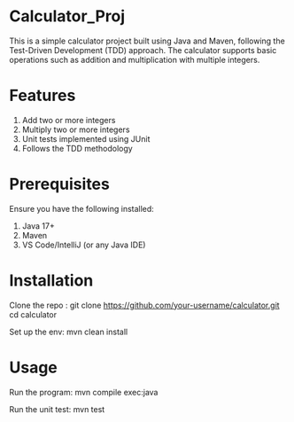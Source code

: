 # Calculator_Proj

This is a simple calculator project built using Java and Maven, following the Test-Driven Development (TDD) approach. The calculator supports basic operations such as addition and multiplication with multiple integers.

# Features

1. Add two or more integers
2. Multiply two or more integers
3. Unit tests implemented using JUnit
4. Follows the TDD methodology

# Prerequisites

 Ensure you have the following installed:

1. Java 17+
2. Maven
3. VS Code/IntelliJ (or any Java IDE)

# Installation
Clone the repo :
git clone https://github.com/your-username/calculator.git
cd calculator

Set up the env:
mvn clean install

# Usage

Run the program:
mvn compile exec:java

Run the unit test:
mvn test
